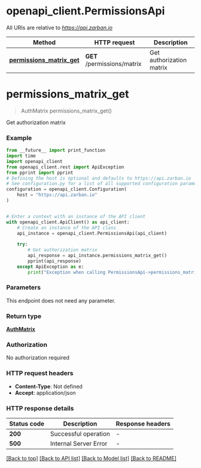 # openapi_client.PermissionsApi

All URIs are relative to *https://api.zarban.io*

Method | HTTP request | Description
------------- | ------------- | -------------
[**permissions_matrix_get**](PermissionsApi.md#permissions_matrix_get) | **GET** /permissions/matrix | Get authorization matrix


# **permissions_matrix_get**
> AuthMatrix permissions_matrix_get()

Get authorization matrix

### Example

```python
from __future__ import print_function
import time
import openapi_client
from openapi_client.rest import ApiException
from pprint import pprint
# Defining the host is optional and defaults to https://api.zarban.io
# See configuration.py for a list of all supported configuration parameters.
configuration = openapi_client.Configuration(
    host = "https://api.zarban.io"
)


# Enter a context with an instance of the API client
with openapi_client.ApiClient() as api_client:
    # Create an instance of the API class
    api_instance = openapi_client.PermissionsApi(api_client)
    
    try:
        # Get authorization matrix
        api_response = api_instance.permissions_matrix_get()
        pprint(api_response)
    except ApiException as e:
        print("Exception when calling PermissionsApi->permissions_matrix_get: %s\n" % e)
```

### Parameters
This endpoint does not need any parameter.

### Return type

[**AuthMatrix**](AuthMatrix.md)

### Authorization

No authorization required

### HTTP request headers

 - **Content-Type**: Not defined
 - **Accept**: application/json

### HTTP response details
| Status code | Description | Response headers |
|-------------|-------------|------------------|
**200** | Successful operation |  -  |
**500** | Internal Server Error |  -  |

[[Back to top]](#) [[Back to API list]](../README.md#documentation-for-api-endpoints) [[Back to Model list]](../README.md#documentation-for-models) [[Back to README]](../README.md)

